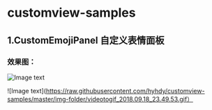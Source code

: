 # customview-samples
## 1.CustomEmojiPanel 自定义表情面板
### 效果图：
![Image text](https://raw.githubusercontent.com/hyhdy/customview-samples/master/img-folder/Screenshot_20180918-234447_customview-samples.jpg)

![Image text](https://raw.githubusercontent.com/hyhdy/customview-samples/master/img-folder/videotogif_2018.09.18_23.49.53.gif）
